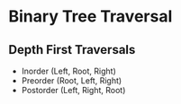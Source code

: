 # Binary Tree Traversal

## Depth First Traversals
*  Inorder (Left, Root, Right)
*  Preorder (Root, Left, Right)
*   Postorder (Left, Right, Root)